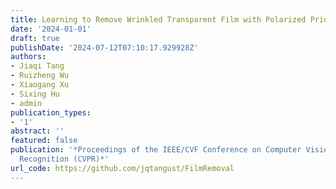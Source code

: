 ```yaml
---
title: Learning to Remove Wrinkled Transparent Film with Polarized Prior
date: '2024-01-01'
draft: true
publishDate: '2024-07-12T07:10:17.929928Z'
authors:
- Jiaqi Tang
- Ruizheng Wu
- Xiaogang Xu
- Sixing Hu
- admin
publication_types:
- '1'
abstract: ''
featured: false
publication: '*Proceedings of the IEEE/CVF Conference on Computer Vision and Pattern
  Recognition (CVPR)*'
url_code: https://github.com/jqtangust/FilmRemoval
---
```


